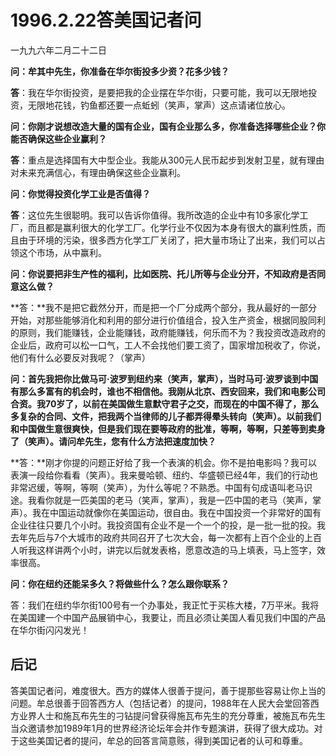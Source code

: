 # 1996.2.22答美国记者问

一九九六年二月二十二日  
  
 **问：牟其中先生，你准备在华尔街投多少资？花多少钱？**  
  
 **答**：我在华尔街投资，是要把我的企业摆在华尔街，只要可能，我可以无限地投资，无限地花钱，钓鱼都还要一点蚯蚓（笑声，掌声）这点请诸位放心。  
  
 **问：你刚才说想改造大量的国有企业，国有企业那么多，你准备选择哪些企业？你能否确保这些企业赢利？**  
  
 **答**：重点是选择国有大中型企业。我能从300元人民币起步到发射卫星，就有理由对未来充满信心，有理由确保这些企业赢利。  
  
 **问：你觉得投资化学工业是否值得？**  
  
 **答**：这位先生很聪明。我可以告诉你值得。我所改造的企业中有10多家化学工厂，而且都是赢利很大的化学工厂。化学行业不仅因为本身有很大的赢利性质，而且由于环境的污染，很多西方化学工厂关闭了，把大量市场让了出来，我们可以占领这个市场，从中赢利。  
  
 **问：你说要把非生产性的福利，比如医院、托儿所等与企业分开，不知政府是否同意这么做？**  
  
 **答：**我不是把它截然分开，而是把一个厂分成两个部分，我从最好的一部分开始，对那些能够消化和利用的部分进行价值组合，投入生产资金，根据同股同利的原则，我们能赚钱，企业能赚钱，政府能赚钱，何乐而不为？我投资改造政府的企业后，政府可以松一口气，工人不会找他们要工资了，国家增加税收了，你说，他们有什么必要反对我呢？（掌声）  
  
 **问：首先我把你比做马可·波罗到纽约来（笑声，掌声），当时马可·波罗谈到中国有那么多富有的机会时，谁也不相信他。我刚从北京、西安回来，我们和电影公司合资。我70岁了，以前在美国做生意默守君子之交，而现在的中国不得了，那么多复杂的合同、文件，把我两个当律师的儿子都弄得晕头转向（笑声）。以前我们和中国做生意很爽快，但是我们现在要等政府的批准，等啊，等啊，只差等到卖身了（笑声）。请问牟先生，您有什么方法把速度加快？**  
  
 **答：**刚才你提的问题正好给了我一个表演的机会。你不是拍电影吗？我可以表演一段给你看看（笑声）。我来曼哈顿、纽约、华盛顿已经4年，我们的行动也非常迟缓，等啊，等啊（笑声），为什么等呢？不熟悉。中国有句成语叫老马识途。我看你就是一匹美国的老马（笑声，掌声），我是一匹中国的老马（笑声，掌声）。我在中国运动就像你在美国运动，很自由。我在中国投资一个非常好的国有企业往往只要几个小时。我投资国有企业不是一个一个的投，是一批一批的投。我去年先后与7个大城市的政府共同召开了七次大会，每一次都有上百个企业的上百人听我这样讲两个小时，讲完以后就发表格，愿意改造的马上填表，马上签字，效率很高。  
  
 **问：你在纽约还能呆多久？将做些什么？怎么跟你联系？**  
  
 答：我们在纽约华尔街100号有一个办事处，我正忙于买栋大楼，7万平米。我将在美国建一个中国产品展销中心，我要让，而且必须让美国人看见我们中国的产品在华尔街闪闪发光！  
  
 

## **后记**

答美国记者问，难度很大。西方的媒体人很善于提问，善于提那些容易让你上当的问题。牟总很善于回答西方人（包括记者）的提问，1988年在人民大会堂回答西方业界人士和施瓦布先生的刁钻提问曾获得施瓦布先生的充分尊重，被施瓦布先生当众邀请参加1989年1月的世界经济论坛年会并作专题演讲，获得了很大成功。对于这些美国记者的提问，牟总的回答言简意赅，得到美国记者的认可和尊重。  


